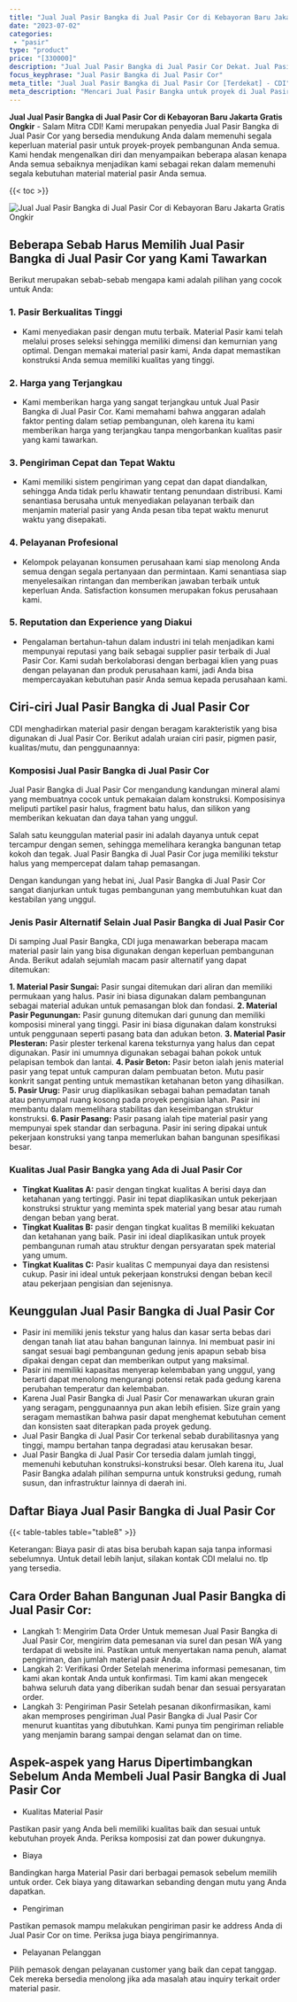 ```yaml
---
title: "Jual Jual Pasir Bangka di Jual Pasir Cor di Kebayoran Baru Jakarta Gratis Ongkir"
date: "2023-07-02"
categories:
 - "pasir"
type: "product"
price: "[330000]"
description: "Jual Jual Pasir Bangka di Jual Pasir Cor Dekat. Jual Pasir Bangka ini sering digunakan dalam proyek konstruksi sebagai bahan campuran yang berkualitas dan bersih. Kontak kami untuk mendapatkan informasi lebih lanjut."
focus_keyphrase: "Jual Pasir Bangka di Jual Pasir Cor"
meta_title: "Jual Jual Pasir Bangka di Jual Pasir Cor [Terdekat] - CDI"
meta_description: "Mencari Jual Pasir Bangka untuk proyek di Jual Pasir Cor? Kami memiliki Jual Pasir Bangka berkualitas untuk bahan campuran. Dapatkan penawaran terbaik sekarang."
---
```


**Jual Jual Pasir Bangka di Jual Pasir Cor di Kebayoran Baru Jakarta Gratis Ongkir** - Salam Mitra CDI! Kami merupakan penyedia Jual Pasir Bangka di Jual Pasir Cor yang bersedia mendukung Anda dalam memenuhi segala keperluan material pasir untuk proyek-proyek pembangunan Anda semua. Kami hendak mengenalkan diri dan menyampaikan beberapa alasan kenapa Anda semua sebaiknya menjadikan kami sebagai rekan dalam memenuhi segala kebutuhan material material pasir Anda semua.

{{< toc >}}

![Jual Jual Pasir Bangka di Jual Pasir Cor di Kebayoran Baru Jakarta Gratis Ongkir](/images/pasir/pasir-bangunan-19.jpg)

## Beberapa Sebab Harus Memilih Jual Pasir Bangka di Jual Pasir Cor yang Kami Tawarkan

Berikut merupakan sebab-sebab mengapa kami adalah pilihan yang cocok untuk Anda:

### 1. Pasir Berkualitas Tinggi

*   Kami menyediakan pasir dengan mutu terbaik. Material Pasir kami telah melalui proses seleksi sehingga memiliki dimensi dan kemurnian yang optimal. Dengan memakai material pasir kami, Anda dapat memastikan konstruksi Anda semua memiliki kualitas yang tinggi.

### 2. Harga yang Terjangkau

*   Kami memberikan harga yang sangat terjangkau untuk Jual Pasir Bangka di Jual Pasir Cor. Kami memahami bahwa anggaran adalah faktor penting dalam setiap pembangunan, oleh karena itu kami memberikan harga yang terjangkau tanpa mengorbankan kualitas pasir yang kami tawarkan.

### 3. Pengiriman Cepat dan Tepat Waktu

*   Kami memiliki sistem pengiriman yang cepat dan dapat diandalkan, sehingga Anda tidak perlu khawatir tentang penundaan distribusi. Kami senantiasa berusaha untuk menyediakan pelayanan terbaik dan menjamin material pasir yang Anda pesan tiba tepat waktu menurut waktu yang disepakati.

### 4. Pelayanan Profesional

*   Kelompok pelayanan konsumen perusahaan kami siap menolong Anda semua dengan segala pertanyaan dan permintaan. Kami senantiasa siap menyelesaikan rintangan dan memberikan jawaban terbaik untuk keperluan Anda. Satisfaction konsumen merupakan fokus perusahaan kami.

### 5. Reputation dan Experience yang Diakui

*   Pengalaman bertahun-tahun dalam industri ini telah menjadikan kami mempunyai reputasi yang baik sebagai supplier pasir terbaik di Jual Pasir Cor. Kami sudah berkolaborasi dengan berbagai klien yang puas dengan pelayanan dan produk perusahaan kami, jadi Anda bisa mempercayakan kebutuhan pasir Anda semua kepada perusahaan kami.

## Ciri-ciri Jual Pasir Bangka di Jual Pasir Cor

CDI menghadirkan material pasir dengan beragam karakteristik yang bisa digunakan di Jual Pasir Cor. Berikut adalah uraian ciri pasir, pigmen pasir, kualitas/mutu, dan penggunaannya:

### Komposisi Jual Pasir Bangka di Jual Pasir Cor

Jual Pasir Bangka di Jual Pasir Cor mengandung kandungan mineral alami yang membuatnya cocok untuk pemakaian dalam konstruksi. Komposisinya meliputi partikel pasir halus, fragment batu halus, dan silikon yang memberikan kekuatan dan daya tahan yang unggul.

Salah satu keunggulan material pasir ini adalah dayanya untuk cepat tercampur dengan semen, sehingga memelihara kerangka bangunan tetap kokoh dan tegak. Jual Pasir Bangka di Jual Pasir Cor juga memiliki tekstur halus yang mempercepat dalam tahap pemasangan.

Dengan kandungan yang hebat ini, Jual Pasir Bangka di Jual Pasir Cor sangat dianjurkan untuk tugas pembangunan yang membutuhkan kuat dan kestabilan yang unggul.

### Jenis Pasir Alternatif Selain Jual Pasir Bangka di Jual Pasir Cor

Di samping Jual Pasir Bangka, CDI juga menawarkan beberapa macam material pasir lain yang bisa digunakan dengan keperluan pembangunan Anda. Berikut adalah sejumlah macam pasir alternatif yang dapat ditemukan:

**1\. Material Pasir Sungai:** Pasir sungai ditemukan dari aliran dan memiliki permukaan yang halus. Pasir ini biasa digunakan dalam pembangunan sebagai material adukan untuk pemasangan blok dan fondasi.
**2\. Material Pasir Pegunungan:** Pasir gunung ditemukan dari gunung dan memiliki komposisi mineral yang tinggi. Pasir ini biasa digunakan dalam konstruksi untuk penggunaan seperti pasang bata dan adukan beton.
**3\. Material Pasir Plesteran:** Pasir plester terkenal karena teksturnya yang halus dan cepat digunakan. Pasir ini umumnya digunakan sebagai bahan pokok untuk pelapisan tembok dan lantai.
**4\. Pasir Beton:** Pasir beton ialah jenis material pasir yang tepat untuk campuran dalam pembuatan beton. Mutu pasir konkrit sangat penting untuk memastikan ketahanan beton yang dihasilkan.
**5\. Pasir Urug:** Pasir urug diaplikasikan sebagai bahan pemadatan tanah atau penyumpal ruang kosong pada proyek pengisian lahan. Pasir ini membantu dalam memelihara stabilitas dan keseimbangan struktur konstruksi.
**6\. Pasir Pasang:** Pasir pasang ialah tipe material pasir yang mempunyai spek standar dan serbaguna. Pasir ini sering dipakai untuk pekerjaan konstruksi yang tanpa memerlukan bahan bangunan spesifikasi besar.

### Kualitas Jual Pasir Bangka yang Ada di Jual Pasir Cor

*   **Tingkat Kualitas A:** pasir dengan tingkat kualitas A berisi daya dan ketahanan yang tertinggi. Pasir ini tepat diaplikasikan untuk pekerjaan konstruksi struktur yang meminta spek material yang besar atau rumah dengan beban yang berat.
*   **Tingkat Kualitas B:** pasir dengan tingkat kualitas B memiliki kekuatan dan ketahanan yang baik. Pasir ini ideal diaplikasikan untuk proyek pembangunan rumah atau struktur dengan persyaratan spek material yang umum.
*   **Tingkat Kualitas C:** Pasir kualitas C mempunyai daya dan resistensi cukup. Pasir ini ideal untuk pekerjaan konstruksi dengan beban kecil atau pekerjaan pengisian dan sejenisnya.

## Keunggulan Jual Pasir Bangka di Jual Pasir Cor

*   Pasir ini memiliki jenis tekstur yang halus dan kasar serta bebas dari dengan tanah liat atau bahan bangunan lainnya. Ini membuat pasir ini sangat sesuai bagi pembangunan gedung jenis apapun sebab bisa dipakai dengan cepat dan memberikan output yang maksimal.
*   Pasir ini memiliki kapasitas menyerap kelembaban yang unggul, yang berarti dapat menolong mengurangi potensi retak pada gedung karena perubahan temperatur dan kelembaban.
*   Karena Jual Pasir Bangka di Jual Pasir Cor menawarkan ukuran grain yang seragam, penggunaannya pun akan lebih efisien. Size grain yang seragam memastikan bahwa pasir dapat menghemat kebutuhan cement dan konsisten saat diterapkan pada proyek gedung.
*   Jual Pasir Bangka di Jual Pasir Cor terkenal sebab durabilitasnya yang tinggi, mampu bertahan tanpa degradasi atau kerusakan besar.
*   Jual Pasir Bangka di Jual Pasir Cor tersedia dalam jumlah tinggi, memenuhi kebutuhan konstruksi-konstruksi besar. Oleh karena itu, Jual Pasir Bangka adalah pilihan sempurna untuk konstruksi gedung, rumah susun, dan infrastruktur lainnya di daerah ini.

## Daftar Biaya Jual Pasir Bangka di Jual Pasir Cor

{{< table-tables table="table8" >}}

Keterangan: Biaya pasir di atas bisa berubah kapan saja tanpa informasi sebelumnya. Untuk detail lebih lanjut, silakan kontak CDI melalui no. tlp yang tersedia.

## Cara Order Bahan Bangunan Jual Pasir Bangka di Jual Pasir Cor:

*   Langkah 1: Mengirim Data Order
Untuk memesan Jual Pasir Bangka di Jual Pasir Cor, mengirim data pemesanan via surel dan pesan WA yang terdapat di website ini. Pastikan untuk menyertakan nama penuh, alamat pengiriman, dan jumlah material pasir Anda.
*   Langkah 2: Verifikasi Order
Setelah menerima informasi pemesanan, tim kami akan kontak Anda untuk konfirmasi. Tim kami akan mengecek bahwa seluruh data yang diberikan sudah benar dan sesuai persyaratan order.
*   Langkah 3: Pengiriman Pasir
Setelah pesanan dikonfirmasikan, kami akan memproses pengiriman Jual Pasir Bangka di Jual Pasir Cor menurut kuantitas yang dibutuhkan. Kami punya tim pengiriman reliable yang menjamin barang sampai dengan selamat dan on time.

## Aspek-aspek yang Harus Dipertimbangkan Sebelum Anda Membeli Jual Pasir Bangka di Jual Pasir Cor

*   Kualitas Material Pasir

Pastikan pasir yang Anda beli memiliki kualitas baik dan sesuai untuk kebutuhan proyek Anda. Periksa komposisi zat dan power dukungnya.
*   Biaya

Bandingkan harga Material Pasir dari berbagai pemasok sebelum memilih untuk order. Cek biaya yang ditawarkan sebanding dengan mutu yang Anda dapatkan.
*   Pengiriman

Pastikan pemasok mampu melakukan pengiriman pasir ke address Anda di Jual Pasir Cor on time. Periksa juga biaya pengirimannya.
*   Pelayanan Pelanggan

Pilih pemasok dengan pelayanan customer yang baik dan cepat tanggap. Cek mereka bersedia menolong jika ada masalah atau inquiry terkait order material pasir.